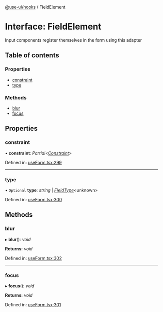 [@use-ui/hooks](../README.md) / FieldElement

# Interface: FieldElement

Input components register themselves in the form using this adapter

## Table of contents

### Properties

- [constraint](fieldelement.md#constraint)
- [type](fieldelement.md#type)

### Methods

- [blur](fieldelement.md#blur)
- [focus](fieldelement.md#focus)

## Properties

### constraint

• **constraint**: *Partial*<[*Constraint*](constraint.md)\>

Defined in: [useForm.tsx:299](https://github.com/vasyas/use-ui-hooks/blob/a3efc87/src/useForm.tsx#L299)

___

### type

• `Optional` **type**: *string* \| [*FieldType*](fieldtype.md)<unknown\>

Defined in: [useForm.tsx:300](https://github.com/vasyas/use-ui-hooks/blob/a3efc87/src/useForm.tsx#L300)

## Methods

### blur

▸ **blur**(): *void*

**Returns:** *void*

Defined in: [useForm.tsx:302](https://github.com/vasyas/use-ui-hooks/blob/a3efc87/src/useForm.tsx#L302)

___

### focus

▸ **focus**(): *void*

**Returns:** *void*

Defined in: [useForm.tsx:301](https://github.com/vasyas/use-ui-hooks/blob/a3efc87/src/useForm.tsx#L301)
